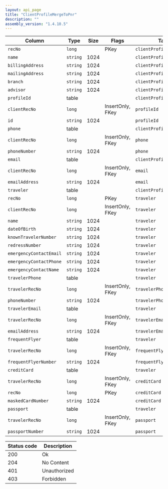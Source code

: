 ```yaml
---
layout: api_page
title: "ClientProfileMergeToPnr"
description: ""
assembly_version: "1.4.10.5"
---
```




| Column | Type | Size | Flags | Table | Description |
| ------ | ---- | ---- | ----- | ----- | ----------- |
| `recNo` | `long` |  | PKey | `clientProfileMergeToPnr` | 
| `name` | `string` | 1024 |  | `clientProfileMergeToPnr` | 
| `billingAddress` | `string` | 1024 |  | `clientProfileMergeToPnr` | 
| `mailingAddress` | `string` | 1024 |  | `clientProfileMergeToPnr` | 
| `branch` | `string` | 1024 |  | `clientProfileMergeToPnr` | 
| `advisor` | `string` | 1024 |  | `clientProfileMergeToPnr` | 
| `profileId ` | table |  |  | `clientProfileMergeToPnr` | 
| `clientRecNo` | `long` |  | InsertOnly, FKey | `profileId` | 
| `id` | `string` | 1024 |  | `profileId` | 
| `phone ` | table |  |  | `clientProfileMergeToPnr` | 
| `clientRecNo` | `long` |  | InsertOnly, FKey | `phone` | 
| `phoneNumber` | `string` | 1024 |  | `phone` | 
| `email ` | table |  |  | `clientProfileMergeToPnr` | 
| `clientRecNo` | `long` |  | InsertOnly, FKey | `email` | 
| `emailAddress` | `string` | 1024 |  | `email` | 
| `traveler ` | table |  |  | `clientProfileMergeToPnr` | 
| `recNo` | `long` |  | PKey | `traveler` | 
| `clientRecNo` | `long` |  | InsertOnly, FKey | `traveler` | 
| `name` | `string` | 1024 |  | `traveler` | 
| `dateOfBirth` | `string` | 1024 |  | `traveler` | 
| `knownTravelerNumber` | `string` | 1024 |  | `traveler` | 
| `redressNumber` | `string` | 1024 |  | `traveler` | 
| `emergencyContactEmail` | `string` | 1024 |  | `traveler` | 
| `emergencyContactPhone` | `string` | 1024 |  | `traveler` | 
| `emergencyContactName` | `string` | 1024 |  | `traveler` | 
| `travelerPhone ` | table |  |  | `traveler` | 
| `travelerRecNo` | `long` |  | InsertOnly, FKey | `travelerPhone` | 
| `phoneNumber` | `string` | 1024 |  | `travelerPhone` | 
| `travelerEmail ` | table |  |  | `traveler` | 
| `travelerRecNo` | `long` |  | InsertOnly, FKey | `travelerEmail` | 
| `emailAddress` | `string` | 1024 |  | `travelerEmail` | 
| `frequentFlyer ` | table |  |  | `traveler` | 
| `travelerRecNo` | `long` |  | InsertOnly, FKey | `frequentFlyer` | 
| `frequentFlyerNumber` | `string` | 1024 |  | `frequentFlyer` | 
| `creditCard ` | table |  |  | `traveler` | 
| `travelerRecNo` | `long` |  | InsertOnly, FKey | `creditCard` | 
| `recNo` | `long` |  | PKey | `creditCard` | 
| `maskedCardNumber` | `string` | 1024 |  | `creditCard` | 
| `passport ` | table |  |  | `traveler` | 
| `travelerRecNo` | `long` |  | InsertOnly, FKey | `passport` | 
| `passportNumber` | `string` | 1024 |  | `passport` | 

| Status code | Description |
| ----------- | ----------- |
| 200 | Ok |
| 204 | No Content |
| 401 | Unauthorized |
| 403 | Forbidden |


